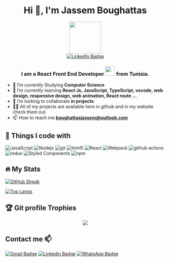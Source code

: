 <h1 align="center">Hi 👋, I'm Jassem Boughattas</h1>
<div id="header" align="center">
  <img src="https://media.giphy.com/media/M9gbBd9nbDrOTu1Mqx/giphy.gif" width="100"/>
</div>
<div id="badges" align="center">
  <a href="https://www.linkedin.com/in/jassemboughattas/">
    <img src="https://img.shields.io/badge/LinkedIn-blue?style=for-the-badge&logo=linkedin&logoColor=white" alt="LinkedIn Badge"/>
  </a>
</div>
<h3 align="center">I am a React Front End Developer <img src="https://media.giphy.com/media/WUlplcMpOCEmTGBtBW/giphy.gif" width="30"> from Tunisia.</h3>

-   🔭 I’m currently Studying **Computer Science**
-   🌱 I’m currently learning **React Js, JavaScript, TypeScript, vscode, web design, responsive design, web animation, React route ...**
-    👯 I’m looking to collaborate **in projects**
- 👨‍💻 All of my projects are available here in github and in my website check them out.
-  📫 How to reach me **[boughattasjassem@outlook.com](mailto:boughattasjassem@outlook.com)**

## 🔧 Things I code with
<p>
  <img alt="JavaScript" src="https://img.shields.io/badge/-JavaScript-FCAA00?style=flat-square&logo=JavaScript&logoColor=white" />
  <img alt="Nodejs" src="https://img.shields.io/badge/-Nodejs-43853d?style=flat-square&logo=Node.js&logoColor=white" />
  <img alt="git" src="https://img.shields.io/badge/-Git-F05032?style=flat-square&logo=git&logoColor=white" />
  <img alt="html5" src="https://img.shields.io/badge/-HTML5-E34F26?style=flat-square&logo=html5&logoColor=white" />
  <img alt="React" src="https://img.shields.io/badge/-React-45b8d8?style=flat-square&logo=react&logoColor=white" />
  <img alt="Webpack" src="https://img.shields.io/badge/-Webpack-8DD6F9?style=flat-square&logo=webpack&logoColor=white" /> 
  <img alt="github actions" src="https://img.shields.io/badge/-Github_Actions-2088FF?style=flat-square&logo=github-actions&logoColor=white" />
  <img alt="redux" src="https://img.shields.io/badge/-Redux-764ABC?style=flat-square&logo=redux&logoColor=white" />
  <img alt="Styled Components" src="https://img.shields.io/badge/-Styled_Components-db7092?style=flat-square&logo=styled-components&logoColor=white" />
  <img alt="npm" src="https://img.shields.io/badge/-NPM-CB3837?style=flat-square&logo=npm&logoColor=white" />
</p>


## :fire: My Stats 

[![GitHub Streak](http://github-readme-streak-stats.herokuapp.com?user=macfim&theme=dark&background=000000)](https://git.io/streak-stats)

[![Top Langs](https://github-readme-stats.vercel.app/api/top-langs/?username=macfim&layout=compact&theme=vision-friendly-dark)](https://github.com/anuraghazra/github-readme-stats)

 ## :trophy: Git profile Trophies

<p align="center"> <a href="https://github.com/ryo-ma/github-profile-trophy"><img src="https://github-profile-trophy.vercel.app/?username=macfim&layout=compact&theme=algolia"/></a> </p>

## Contact me 📫
[![Gmail Badge](https://img.shields.io/badge/-boughattasjassem@outlook.com-red?style=flat-roundedrectangle&logo=Gmail&logoColor=white&link=mailto:haithemmihoubi1234@gmail.com)](mailto:boughattasjassem@outlook.com)
[![Linkedin Badge](https://img.shields.io/badge/-JassemBoughattas-blue?style=flat-square&logo=Linkedin&logoColor=white&link=https://www.linkedin.com/in/jassemboughattas/)](https://www.linkedin.com/in/jassemboughattas/)
[![WhatsApp Badge](https://img.shields.io/badge/WhatsApp-25D366?style=flat-square&logo=whatsapp&logoColor=white)]()
